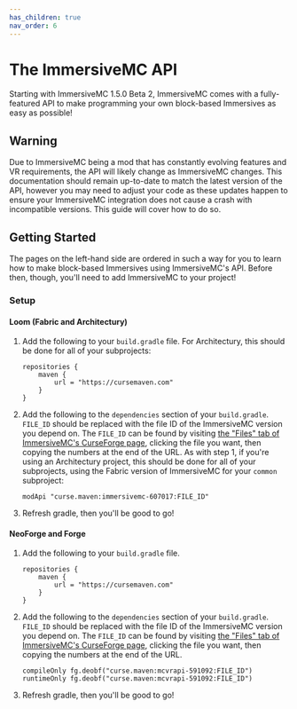 ```yaml
---
has_children: true
nav_order: 6
---
```


# The ImmersiveMC API

Starting with ImmersiveMC 1.5.0 Beta 2, ImmersiveMC comes with a fully-featured API to make programming your own block-based Immersives as easy as possible!

## Warning

Due to ImmersiveMC being a mod that has constantly evolving features and VR requirements, the API will likely change as ImmersiveMC changes. This documentation should remain up-to-date to match the latest version of the API, however you may need to adjust your code as these updates happen to ensure your ImmersiveMC integration does not cause a crash with incompatible versions. This guide will cover how to do so.

## Getting Started

The pages on the left-hand side are ordered in such a way for you to learn how to make block-based Immersives using ImmersiveMC's API. Before then, though, you'll need to add ImmersiveMC to your project!

### Setup

#### Loom (Fabric and Architectury)

1. Add the following to your `build.gradle` file. For Architectury, this should be done for all of your subprojects:
    ```
    repositories {
        maven {
            url = "https://cursemaven.com"
        }
    }
    ```
2. Add the following to the `dependencies` section of your `build.gradle`. `FILE_ID` should be replaced with the file ID of the ImmersiveMC version you depend on. The `FILE_ID` can be found by visiting [the "Files" tab of ImmersiveMC's CurseForge page](https://www.curseforge.com/minecraft/mc-mods/immersivemc/files/all), clicking the file you want, then copying the numbers at the end of the URL. As with step 1, if you're using an Architectury project, this should be done for all of your subprojects, using the Fabric version of ImmersiveMC for your `common` subproject:
    ```
    modApi "curse.maven:immersivemc-607017:FILE_ID"
    ```
3. Refresh gradle, then you'll be good to go!


#### NeoForge and Forge

1. Add the following to your `build.gradle` file.
   ```
   repositories {
       maven {
           url = "https://cursemaven.com"
       }
   }
   ```
2. Add the following to the `dependencies` section of your `build.gradle`. `FILE_ID` should be replaced with the file ID of the ImmersiveMC version you depend on. The `FILE_ID` can be found by visiting [the "Files" tab of ImmersiveMC's CurseForge page](https://www.curseforge.com/minecraft/mc-mods/immersivemc/files/all), clicking the file you want, then copying the numbers at the end of the URL.
   ```
   compileOnly fg.deobf("curse.maven:mcvrapi-591092:FILE_ID")
   runtimeOnly fg.deobf("curse.maven:mcvrapi-591092:FILE_ID")
   ```
3. Refresh gradle, then you'll be good to go!